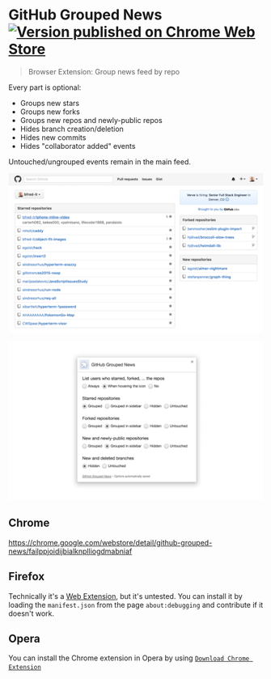 # GitHub Grouped News [![Version published on Chrome Web Store](https://img.shields.io/chrome-web-store/v/failppjoidijbialknplliogdmabniaf.svg)](https://chrome.google.com/webstore/detail/github-grouped-news/failppjoidijbialknplliogdmabniaf)

> Browser Extension: Group news feed by repo

Every part is optional:

- Groups new stars
- Groups new forks
- Groups new repos and newly-public repos
- Hides branch creation/deletion
- Hides new commits
- Hides "collaborator added" events

Untouched/ungrouped events remain in the main feed.

![Screenshot](screenshot.png)

![Options screenshot](screenshot-options.png)

## Chrome

https://chrome.google.com/webstore/detail/github-grouped-news/failppjoidijbialknplliogdmabniaf

## Firefox

Technically it's a [Web Extension](http://arewewebextensionsyet.com/), but it's untested. You can install it by loading the `manifest.json` from the page `about:debugging` and contribute if it doesn't work.

## Opera

You can install the Chrome extension in Opera by using [`Download Chrome Extension`](https://addons.opera.com/en/extensions/details/download-chrome-extension-9/?display=en)
